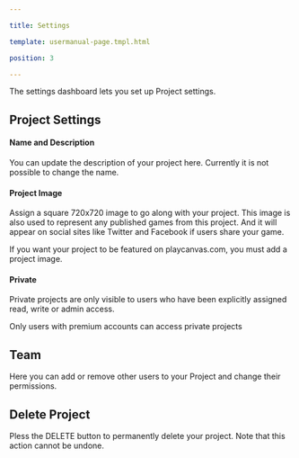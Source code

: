 ---
title: Settings
template: usermanual-page.tmpl.html
position: 3
---

The settings dashboard lets you set up Project settings.

## Project Settings

#### Name and Description

You can update the description of your project here. Currently it is not possible to change the name.

#### Project Image

Assign a square 720x720 image to go along with your project. This image is also used to represent any published games from this project. And it will appear on social sites like Twitter and Facebook if users share your game.

If you want your project to be featured on playcanvas.com, you must add a project image.

#### Private

Private projects are only visible to users who have been explicitly assigned read, write or admin access.

<div class="alert alert-info">
Only users with premium accounts can access private projects
</div>

## Team

Here you can add or remove other users to your Project and change their permissions.

## Delete Project

Pless the DELETE button to permanently delete your project. Note that this action cannot be undone.

